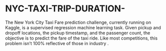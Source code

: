 # NYC-TAXI-TRIP-DURATION-
The New York City Taxi Fare prediction challenge, currently running on Kaggle, is a supervised regression machine learning task. Given pickup and dropoff locations, the pickup timestamp, and the passenger count, the objective is to predict the fare of the taxi ride. Like most competitions, this problem isn’t 100% reflective of those in industry .
